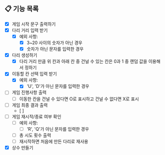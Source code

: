 ## 📋 기능 목록

- [x] 게임 시작 문구 출력하기 
- [x] 다리 거리 입력 받기  
  - [x] 예외 사항:
    - [x] 3~20 사이의 숫자가 아닌 경우 
    - [x] 숫자가 아닌 문자를 입력한 경우 
- [x] 다리 생성하기  
    - [x] 다리 거리 만큼 위 칸과 아래 칸 중 건널 수 있는 칸은 0과 1 중 랜덤 값을 이용해서 정하기
- [x] 이동할 칸 선택 입력 받기 
  - [x] 예외 사항:
    - [x] 'U', 'D'가 아닌 문자를 입력한 경우
- [ ] 게임 진행사항 출력
  - [ ] 이동한 칸을 건널 수 있다면 O로 표시하고 건널 수 없다면 X로 표시
- [ ] 게임 최종 결과 출력 
  - [ ]
- [ ] 게임 재시작/종료 여부 확인 
  - [ ] 예외 사항:
    - [ ] 'R', 'Q'가 아닌 문자를 입력한 경우 
  - [ ] 총 시도 횟수 출력 
  - [ ] 재시작하면 처음에 만든 다리로 재사용

- [x] 상수 만들기 